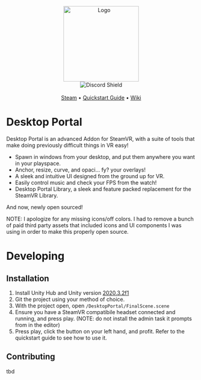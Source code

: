 
<p align="center">
    <img src="https://i.imgur.com/vroZLFP.jpg" alt="Logo" height="200"/>
	<br/>
	
<img src="https://discordapp.com/api/guilds/633487238784876573/widget.png?style=shield" alt="Discord Shield"/>
<br/>
<br/>
<a href="https://store.steampowered.com/app/1178460/Desktop_Portal/">Steam<a/> • <a href="https://www.youtube.com/watch?v=oe0Zm58l3hc">Quickstart Guide<a/> • <a href="https://www.youtube.com/watch?v=oe0Zm58l3hc">Wiki<a/>
	
</p>

# Desktop Portal

Desktop Portal is an advanced Addon for SteamVR, with a suite of tools that make doing previously difficult things in VR easy!
- Spawn in windows from your desktop, and put them anywhere you want in your playspace.
- Anchor, resize, curve, and opaci... fy? your overlays!
- A sleek and intuitive UI designed from the ground up for VR.
- Easily control music and check your FPS from the watch!
- Desktop Portal Library, a sleek and feature packed replacement for the SteamVR Library.

And now, newly open sourced!

NOTE: I apologize for any missing icons/off colors. I had to remove a bunch of paid third party assets that included icons and UI components I was using in order to make this properly open source.


# Developing

## Installation

1. Install Unity Hub and Unity version <a href="https://unity3d.com/unity/whats-new/2020.3.2">2020.3.2f1<a/>
2. Git the project using your method of choice.
3. With the project open, open `/DesktopPortal/FinalScene.scene`
4. Ensure you have a SteamVR compatibile headset connected and running, and press play. (NOTE: do not install the admin task it prompts from in the editor)
5. Press play, click the button on your left hand, and profit. Refer to the quickstart guide to see how to use it.

## Contributing

tbd
